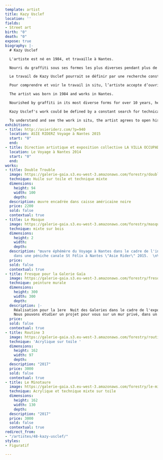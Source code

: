 ```yaml
---
template: artist
title: Kazy Usclef
location: ''
fields:
- Street art
birth: "0"
death: "0"
expose: true
biography: |-
  # Kazy Usclef

  L'artiste est né en 1984, et travaille à Nantes.

  Nourri du graffiti sous ses formes les plus diverses pendant plus de 10 ans, il utilise aujourd'hui un large éventail de technique de représentation (gravure, sérigraphie, encre, pochoir…). Influencé par les classiques de la peinture, l'imagerie underground des années 80 à aujourd'hui ou plus largement par l'art populaire, il n'hésite pas à détourner de manière incisive certaines iconographies sacrées.

  Le travail de Kazy Usclef pourrait se définir par une recherche constante de rencontre, technique, humaine, culturelle où le frottement alimente de manière constante sa recherche artistique. C'est par cette recherche qu'il alimente une variété de langage dans un souci d' accessibilité par le plus grand nombre. Ses productions sont les plus fréquemment nourries de voyages et référencées à la rue, source d'inspiration infinie considérée comme une galerie à ciel ouvert et un parfait terrain d'expérimentation.

  Pour comprendre et voir le travail in situ, l’artiste accepte d’ouvrir son atelier sur rendez-vous. Contactez-moi pour organiser une visite privée au 02-40-48-14-91 (max 6 personnes)

  The artist was born in 1984 and works in Nantes.

  Nourished by graffiti in its most diverse forms for over 10 years, he now uses a wide range of representation techniques (engraving, silkscreen, ink, stencil...). Influenced by the classics of painting, the underground imagery of the 80s to today or more broadly by popular art, he does not hesitate to divert in an incisive way some sacred iconography.

  Kazy Usclef's work could be defined by a constant search for technical, human and cultural encounters where friction constantly feeds his artistic research. It is through this research that he feeds a variety of language in a concern of accessibility by the largest number. His productions are most frequently nourished by travels and referenced to the street, an infinite source of inspiration considered as an open-air gallery and a perfect field for experimentation.

  To understand and see the work in situ, the artist agrees to open his studio by appointment. Contact me to organize a private visit at 02-40-48-14-91 (max 6 people)
exhibitions:
- title: http://asieriderz.com/?p=940
  location: ASIE RIDERZ Voyage à Nantes 2015
  start: "0"
  end: 
- title: Direction artistique et exposition collective LA VILLA OCCUPADA
  location: Le Voyage à Nantes 2014
  start: "0"
  end: 
works:
- title: Double Trouble
  image: https://galerie-gaia.s3.eu-west-3.amazonaws.com/forestry/double.jpg
  technique: Huile sur toile et technique mixte
  dimensions:
    height: 94
    width: 100
    depth: 
  description: œuvre encadrée dans caisse américaine noire
  price: 2200
  sold: false
  contextual: true
- title: Le Masque
  image: https://galerie-gaia.s3.eu-west-3.amazonaws.com/forestry/masque.jpg
  technique: mixte sur bois
  dimensions:
    height: 2
    width: 
    depth: 
  description: "œuvre éphémère du Voyage à Nantes dans le cadre de l'installation
    dans une péniche canale St Félix à Nantes \"Asie Rider\" 2015.  \nVendue"
  price: 
  sold: false
  contextual: true
- title: Fresque pour la Galerie Gaïa
  image: https://galerie-gaia.s3.eu-west-3.amazonaws.com/forestry/fresque-pour-la-galerie-gaia.jpg
  technique: peinture murale
  dimensions:
    height: 300
    width: 300
    depth: 
  description: |-
    Réalisation pour la 1ere  Nuit des Galeries dans le cadre de l'exposition La Chambre 21
    Nous pouvons étudier un projet pour vous sur un mur privé, dans un hall d'entreprise, ou sur toile. Prix selon le projet
  price: 
  sold: false
  contextual: true
- title: Routine 3
  image: https://galerie-gaia.s3.eu-west-3.amazonaws.com/forestry/routine-3.jpg
  technique: 'Acrylique sur toile '
  dimensions:
    height: 162
    width: 97
    depth: 
  description: "2017"
  price: 3000
  sold: false
  contextual: true
- title: Le Minotaure
  image: https://galerie-gaia.s3.eu-west-3.amazonaws.com/forestry/le-minotaure.jpg
  technique: Acrylique et technique mixte sur toile
  dimensions:
    height: 162
    width: 130
    depth: 
  description: "2017"
  price: 3000
  sold: false
  contextual: true
redirect_from:
- "/artistes/48-kazy-usclef/"
styles:
- Figuratif

---
```

